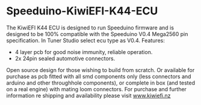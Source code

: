 # Speeduino-KiwiEFI-K44-ECU
The KiwiEFI K44 ECU is designed to run Speeduino firmware and is designed to be 100% compatible with the Speeduino V0.4 Mega2560 pin specification. 
In Tuner Studio select ecu type as V0.4.
Features:
- 4 layer pcb for good noise immunity, reliable operation.
- 2x 24pin sealed automotive connectors.


Open source design for those wishing to build from scratch.
Or available for purchase as pcb fitted with all smd components only (less connectors and arduino and other throughhole components), or complete in box (and tested on a real engine) with mating loom connectors.
For purchase and further information re shipping and availability please visit www.kiwiefi.nz 

